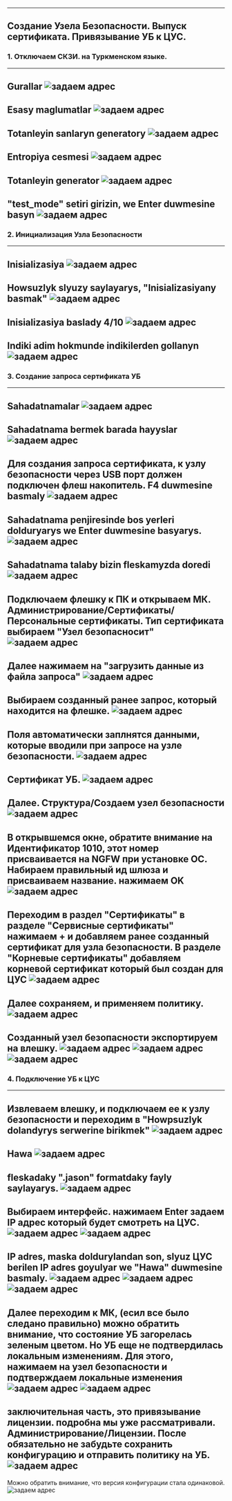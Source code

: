 
---
## Создание Узела Безопасности. Выпуск сертификата. Привязывание УБ к ЦУС.
### 1. Отключаем СКЗИ. на Туркменском языке.
---
Gurallar
![задаем адрес](img/117.png)  
---
Esasy maglumatlar
![задаем адрес](img/118.png)
---
Totanleyin sanlaryn generatory
![задаем адрес](img/119.png)
---
Entropiya cesmesi
![задаем адрес](img/120.png)
---
Totanleyin generator
![задаем адрес](img/121.png)
---
"test_mode" setiri girizin, we Enter duwmesine basyn
![задаем адрес](img/122.png)
---
### 2. Инициализация Узла Безопасности
---
Inisializasiya
![задаем адрес](img/124.png)
---
Howsuzlyk slyuzy saylayarys, "Inisializasiyany basmak"
![задаем адрес](img/125.png)
---
Inisializasiya baslady 4/10
![задаем адрес](img/126.png)
---
Indiki adim hokmunde indikilerden gollanyn
![задаем адрес](img/127.png)
---
### 3. Создание запроса сертификата УБ
---
Sahadatnamalar
![задаем адрес](img/128.png)
---
Sahadatnama bermek barada hayyslar
![задаем адрес](img/129.png)
---
Для создания запроса сертификата, к узлу безопасности через USB порт должен подключен флеш накопитель. F4 duwmesine basmaly
![задаем адрес](img/130.png)
---
Sahadatnama penjiresinde bos yerleri dolduryarys we Enter duwmesine basyarys.
![задаем адрес](img/133.png)
---
Sahadatnama talaby bizin fleskamyzda doredi
![задаем адрес](img/134.png)
---
Подключаем флешку к ПК и открываем МК. Администрирование/Сертификаты/Персональные сертификаты. Тип сертификата выбираем "Узел безопасносит"
![задаем адрес](img/135.png)
---
Далее нажимаем на "загрузить данные из файла запроса"
![задаем адрес](img/136.png)
---
Выбираем созданный ранее запрос, который находится на флешке. 
![задаем адрес](img/137.png)
---
Поля автоматически заплнятся данными, которые вводили при запросе на узле безопасности.
![задаем адрес](img/138.png)
---
Сертификат УБ. 
![задаем адрес](img/139.png)
---
Далее. Структура/Создаем узел безопасности
![задаем адрес](img/140.png)
---
В открывшемся окне, обратите внимание на Идентификатор 1010, этот номер присваивается на NGFW при установке ОС. Набираем правильный ид шлюза и присваиваем название. нажимаем OK
![задаем адрес](img/141.png)
---
Переходим в раздел "Сертификаты" в разделе "Сервисные сертификаты" нажимаем + и добавляем ранее созданный сертификат для узла безопасности. В разделе "Корневые сертификаты" добавляем корневой сертификат который был создан для ЦУС
![задаем адрес](img/143.png)
---
Далее сохраняем, и применяем политику. 
![задаем адрес](img/145.png)
---
Созданный узел безопасности экспортируем на влешку. 
![задаем адрес](img/146.png)
![задаем адрес](img/147.png)
![задаем адрес](img/148.png)
---
### 4. Подключение УБ к ЦУС
---
Извлеваем влешку, и подключаем ее к узлу безопасности и переходим в "Howpsuzlyk dolandyrys serwerine birikmek"
![задаем адрес](img/149.png)
---
Hawa
![задаем адрес](img/150.png)
---
fleskadaky ".jason" formatdaky fayly saylayarys.
![задаем адрес](img/151.png)
---
Выбираем интерфейс. нажимаем Enter задаем IP адрес который будет смотреть на ЦУС.
![задаем адрес](img/152.png)
![задаем адрес](img/153.png)
---
IP adres, maska doldurylandan son, slyuz ЦУС berilen IP adres goyulyar we "Hawa" duwmesine basmaly.
![задаем адрес](img/154.png)
![задаем адрес](img/156.png)
![задаем адрес](img/158.png)
---
Далее переходим к МК, (есил все было следано правильно) можно обратить внимание, что состояние УБ загорелась зеленым цветом. Но УБ еще не подтвердилась локальным изменениям. Для этого, нажимаем на узел безопасности и подтверждаем локальные изменения
![задаем адрес](img/160.png)
![задаем адрес](img/161.png)
---
заключительная часть, это привязывание лицензии. подробна мы уже рассматривали. Администрирование/Лицензии. После обязательно не забудьте сохранить конфигурацию и отправить политику на УБ.
![задаем адрес](img/162.png)
---
Можно обратить внимание, что версия конфигурации стала одинаковой.
![задаем адрес](img/163.png)

